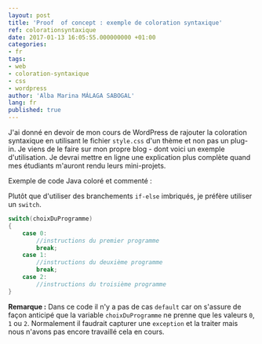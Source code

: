 ```yaml
---
layout: post
title: 'Proof  of concept : exemple de coloration syntaxique'
ref: colorationsyntaxique
date: 2017-01-13 16:05:55.000000000 +01:00
categories:
- fr
tags:
- web
- coloration-syntaxique
- css
- wordpress
author: 'Alba Marina MÁLAGA SABOGAL'
lang: fr
published: true
---
```


J'ai donné en devoir de mon cours de WordPress de rajouter la coloration syntaxique en utilisant le fichier `style.css` d'un thème et non pas un plug-in. Je viens de le faire sur mon propre blog - dont voici un exemple d'utilisation. Je devrai mettre en ligne une explication plus complète quand mes étudiants m'auront rendu leurs mini-projets.

Exemple de code Java coloré et commenté :

Plutôt que d'utiliser des branchements `if-else` imbriqués, je préfère utiliser un `switch`.

~~~java
switch(choixDuProgramme)
{
    case 0: 
        //instructions du premier programme
        break;
    case 1: 
        //instructions du deuxième programme
        break;
    case 2:
        //instructions du troisième programme 
}
~~~

**Remarque :** Dans ce code il n'y a pas de cas `default` car on s'assure de façon anticipé que la variable `choixDuProgramme` ne prenne que les valeurs `0`, `1` ou `2`.   Normalement il faudrait capturer une `exception` et la traiter mais nous n'avons pas encore travaillé cela en cours.
